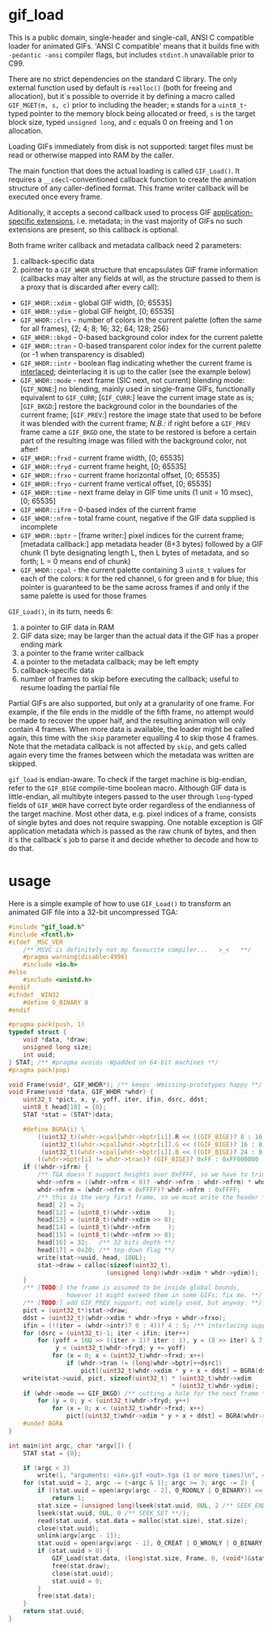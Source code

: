 # gif_load
This is a public domain, single-header and single-call, ANSI C compatible
loader for animated GIFs. 'ANSI C compatible' means that it builds fine with
`-pedantic -ansi` compiler flags, but includes `stdint.h` unavailable prior
to C99.

There are no strict dependencies on the standard C library. The only external
function used by default is `realloc()` (both for freeing and allocation), but
it\`s possible to override it by defining a macro called `GIF_MGET(m, s, c)`
prior to including the header; `m` stands for a `uint8_t`-typed pointer to the
memory block being allocated or freed, `s` is the target block size, typed
`unsigned long`, and `c` equals 0 on freeing and 1 on allocation.

Loading GIFs immediately from disk is not supported: target files must be read
or otherwise mapped into RAM by the caller.

The main function that does the actual loading is called `GIF_Load()`.
It requires a `__cdecl`-conventioned callback function to create the animation
structure of any caller-defined format. This frame writer callback will be
executed once every frame.

Aditionally, it accepts a second callback used to process GIF
[application-specific extensions](https://stackoverflow.com/a/28486261/7019311),
i.e. metadata; in the vast majority of GIFs no such extensions are present, so
this callback is optional.

Both frame writer callback and metadata callback need 2 parameters:

1. callback-specific data
2. pointer to a `GIF_WHDR` structure that encapsulates GIF frame information
(callbacks may alter any fields at will, as the structure passed to them is a
proxy that is discarded after every call):
  * `GIF_WHDR::xdim` - global GIF width, [0; 65535]
  * `GIF_WHDR::ydim` - global GIF height, [0; 65535]
  * `GIF_WHDR::clrs` - number of colors in the current palette (often the same
                       for all frames), {2; 4; 8; 16; 32; 64; 128; 256}
  * `GIF_WHDR::bkgd` - 0-based background color index for the current palette
  * `GIF_WHDR::tran` - 0-based transparent color index for the current palette
                       (or -1 when transparency is disabled)
  * `GIF_WHDR::intr` - boolean flag indicating whether the current frame is
                  [interlaced](https://en.wikipedia.org/wiki/GIF#Interlacing);
                       deinterlacing it is up to the caller (see the example
                       below)
  * `GIF_WHDR::mode` - next frame (SIC next, not current) blending mode:
                       [`GIF_NONE`:] no blending, mainly used in single-frame
                       GIFs, functionally equivalent to `GIF_CURR`;
                       [`GIF_CURR`:] leave the current image state as is;
                       [`GIF_BKGD`:] restore the background color in the
                       boundaries of the current frame; [`GIF_PREV`:] restore
                       the image state that used to be before it was blended
                       with the current frame; *N.B.:* if right before a
                       `GIF_PREV` frame came a `GIF_BKGD` one, the state to
                       be restored is before a certain part of the resulting
                       image was filled with the background color, not after!
  * `GIF_WHDR::frxd` - current frame width, [0; 65535]
  * `GIF_WHDR::fryd` - current frame height, [0; 65535]
  * `GIF_WHDR::frxo` - current frame horizontal offset, [0; 65535]
  * `GIF_WHDR::fryo` - current frame vertical offset, [0; 65535]
  * `GIF_WHDR::time` - next frame delay in GIF time units (1 unit = 10 msec),
                       [0; 65535]
  * `GIF_WHDR::ifrm` - 0-based index of the current frame
  * `GIF_WHDR::nfrm` - total frame count, negative if the GIF data supplied
                       is incomplete
  * `GIF_WHDR::bptr` - [frame writer:] pixel indices for the current frame;
                       [metadata callback:] app metadata header (8+3 bytes)
                       followed by a GIF chunk (1 byte designating length L,
                       then L bytes of metadata, and so forth; L = 0 means
                       end of chunk)
  * `GIF_WHDR::cpal` - the current palette containing 3 `uint8_t` values for
                       each of the colors: `R` for the red channel, `G` for
                       green and `B` for blue; this pointer is guaranteed
                       to be the same across frames if and only if the same
                       palette is used for those frames

`GIF_Load()`, in its turn, needs 6:

1. a pointer to GIF data in RAM
2. GIF data size; may be larger than the actual data if the GIF has a proper
   ending mark
3. a pointer to the frame writer callback
4. a pointer to the metadata callback; may be left empty
5. callback-specific data
6. number of frames to skip before executing the callback; useful to resume
   loading the partial file

Partial GIFs are also supported, but only at a granularity of one frame. For
example, if the file ends in the middle of the fifth frame, no attempt would
be made to recover the upper half, and the resulting animation will only
contain 4 frames. When more data is available, the loader might be called
again, this time with the `skip` parameter equalling 4 to skip those 4 frames.
Note that the metadata callback is not affected by `skip`, and gets called
again every time the frames between which the metadata was written are
skipped.

`gif_load` is endian-aware. To check if the target machine is big-endian,
refer to the `GIF_BIGE` compile-time boolean macro. Although GIF data is
little-endian, all multibyte integers passed to the user through `long`-typed
fields of `GIF_WHDR` have correct byte order regardless of the endianness of
the target machine. Most other data, e.g. pixel indices of a frame, consists
of single bytes and does not require swapping. One notable exception is GIF
application metadata which is passed as the raw chunk of bytes, and then it\`s
the callback\`s job to parse it and decide whether to decode and how to do
that.



# usage
Here is a simple example of how to use `GIF_Load()` to transform an animated
GIF file into a 32-bit uncompressed TGA:

```c
#include "gif_load.h"
#include <fcntl.h>
#ifdef _MSC_VER
    /** MSVC is definitely not my favourite compiler...   >_<   **/
    #pragma warning(disable:4996)
    #include <io.h>
#else
    #include <unistd.h>
#endif
#ifndef _WIN32
    #define O_BINARY 0
#endif

#pragma pack(push, 1)
typedef struct {
    void *data, *draw;
    unsigned long size;
    int uuid;
} STAT; /** #pragma avoids -Wpadded on 64-bit machines **/
#pragma pack(pop)

void Frame(void*, GIF_WHDR*); /** keeps -Wmissing-prototypes happy **/
void Frame(void *data, GIF_WHDR *whdr) {
    uint32_t *pict, x, y, yoff, iter, ifin, dsrc, ddst;
    uint8_t head[18] = {0};
    STAT *stat = (STAT*)data;

    #define BGRA(i) \
        ((uint32_t)(whdr->cpal[whdr->bptr[i]].R << ((GIF_BIGE)? 8 : 16)) | \
         (uint32_t)(whdr->cpal[whdr->bptr[i]].G << ((GIF_BIGE)? 16 : 8)) | \
         (uint32_t)(whdr->cpal[whdr->bptr[i]].B << ((GIF_BIGE)? 24 : 0)) | \
        ((whdr->bptr[i] != whdr->tran)? (GIF_BIGE)? 0xFF : 0xFF000000 : 0))
    if (!whdr->ifrm) {
        /** TGA doesn`t support heights over 0xFFFF, so we have to trim: **/
        whdr->nfrm = ((whdr->nfrm < 0)? -whdr->nfrm : whdr->nfrm) * whdr->ydim;
        whdr->nfrm = (whdr->nfrm < 0xFFFF)? whdr->nfrm : 0xFFFF;
        /** this is the very first frame, so we must write the header **/
        head[ 2] = 2;
        head[12] = (uint8_t)(whdr->xdim     );
        head[13] = (uint8_t)(whdr->xdim >> 8);
        head[14] = (uint8_t)(whdr->nfrm     );
        head[15] = (uint8_t)(whdr->nfrm >> 8);
        head[16] = 32;   /** 32 bits depth **/
        head[17] = 0x20; /** top-down flag **/
        write(stat->uuid, head, 18UL);
        stat->draw = calloc(sizeof(uint32_t),
                           (unsigned long)(whdr->xdim * whdr->ydim));
    }
    /** [TODO:] the frame is assumed to be inside global bounds,
                however it might exceed them in some GIFs; fix me. **/
    /** [TODO:] add GIF_PREV support; not widely used, but anyway. **/
    pict = (uint32_t*)stat->draw;
    ddst = (uint32_t)(whdr->xdim * whdr->fryo + whdr->frxo);
    ifin = (!(iter = (whdr->intr)? 0 : 4))? 4 : 5; /** interlacing support **/
    for (dsrc = (uint32_t)-1; iter < ifin; iter++)
        for (yoff = 16U >> ((iter > 1)? iter : 1), y = (8 >> iter) & 7;
             y < (uint32_t)whdr->fryd; y += yoff)
            for (x = 0; x < (uint32_t)whdr->frxd; x++)
                if (whdr->tran != (long)whdr->bptr[++dsrc])
                    pict[(uint32_t)whdr->xdim * y + x + ddst] = BGRA(dsrc);
    write(stat->uuid, pict, sizeof(uint32_t) * (uint32_t)whdr->xdim
                                             * (uint32_t)whdr->ydim);
    if (whdr->mode == GIF_BKGD) /** cutting a hole for the next frame **/
        for (y = 0; y < (uint32_t)whdr->fryd; y++)
            for (x = 0; x < (uint32_t)whdr->frxd; x++)
                pict[(uint32_t)whdr->xdim * y + x + ddst] = BGRA(whdr->bkgd);
    #undef BGRA
}

int main(int argc, char *argv[]) {
    STAT stat = {0};

    if (argc < 3)
        write(1, "arguments: <in>.gif <out>.tga (1 or more times)\n", 48UL);
    for (stat.uuid = 2, argc -= (~argc & 1); argc >= 3; argc -= 2) {
        if ((stat.uuid = open(argv[argc - 2], O_RDONLY | O_BINARY)) <= 0)
            return 1;
        stat.size = (unsigned long)lseek(stat.uuid, 0UL, 2 /** SEEK_END **/);
        lseek(stat.uuid, 0UL, 0 /** SEEK_SET **/);
        read(stat.uuid, stat.data = malloc(stat.size), stat.size);
        close(stat.uuid);
        unlink(argv[argc - 1]);
        stat.uuid = open(argv[argc - 1], O_CREAT | O_WRONLY | O_BINARY, 0644);
        if (stat.uuid > 0) {
            GIF_Load(stat.data, (long)stat.size, Frame, 0, (void*)&stat, 0L);
            free(stat.draw);
            close(stat.uuid);
            stat.uuid = 0;
        }
        free(stat.data);
    }
    return stat.uuid;
}
```
